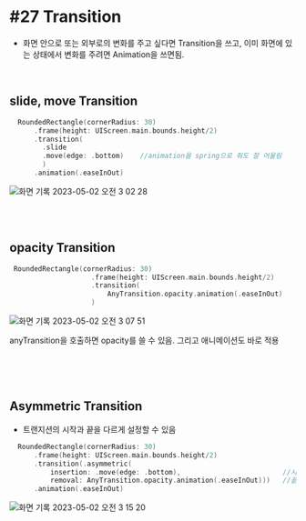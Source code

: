 # **#27 Transition**

- 화면 안으로 또는 외부로의 변화를 주고 싶다면 Transition을 쓰고,
이미 화면에 있는 상태에서 변화를 주려면 Animation을 쓰면됨. 
<br>

## slide, move Transition

```swift
  RoundedRectangle(cornerRadius: 30)
      .frame(height: UIScreen.main.bounds.height/2)
      .transition(
        .slide
        .move(edge: .bottom)    //animation을 spring으로 줘도 잘 어울림
        )
      .animation(.easeInOut)
```
![화면 기록 2023-05-02 오전 3 02 28](https://user-images.githubusercontent.com/87987002/235502550-ebdb9dbe-f104-411d-9be4-a09b8ad0bc49.gif)



<br>
<br>

## opacity Transition

```swift
 RoundedRectangle(cornerRadius: 30)
                    .frame(height: UIScreen.main.bounds.height/2)
                    .transition(
                        AnyTransition.opacity.animation(.easeInOut)
                    )
```


![화면 기록 2023-05-02 오전 3 07 51](https://user-images.githubusercontent.com/87987002/235503307-7eb46785-3f92-49ed-a901-52a770ef5c3e.gif)

anyTransition을 호출하면 opacity를 쓸 수 있음. 그리고 애니메이션도 바로 적용

<br>
<br>
<br>

## Asymmetric Transition
- 트랜지션의 시작과 끝을 다르게 설정할 수 있음

```swift
  RoundedRectangle(cornerRadius: 30)
      .frame(height: UIScreen.main.bounds.height/2)
      .transition(.asymmetric(
          insertion: .move(edge: .bottom),                         //시작 - move
          removal: AnyTransition.opacity.animation(.easeInOut)))   //끝 - opacity
      .animation(.easeInOut)
```

![화면 기록 2023-05-02 오전 3 15 20](https://user-images.githubusercontent.com/87987002/235504551-81152c0e-ad4e-45ca-bb6c-25f9cbbbad98.gif)